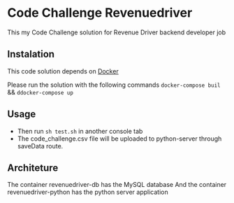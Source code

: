# Code Challenge Revenuedriver
This my Code Challenge solution for Revenue Driver backend developer job

## Instalation

This code solution depends on [Docker](https://docker.com)

Please run the solution with the following commands 
```docker-compose buil```
&&
```ddocker-compose up```

## Usage

* Then run ```sh test.sh``` in another console tab
* The code_challenge.csv file will be uploaded to python-server through saveData route.

## Architeture
The container revenuedriver-db has the MySQL database
And the container revenuedriver-python has the python server application

